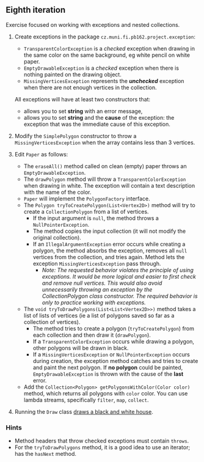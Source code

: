 ## Eighth iteration

Exercise focused on working with exceptions and nested collections.

1.  Create exceptions in the package `cz.muni.fi.pb162.project.exception`:
    *   `TransparentColorException` is a _checked_ exception when drawing in the same color on the same background,
        eg white pencil on white paper.
    *   `EmptyDrawableException` is a _checked_ exception when there is nothing painted on the drawing object.
    *   `MissingVerticesException` represents the _**unchecked**_ exception when there are not enough vertices in the collection.

    All exceptions will have at least two constructors that:
    *   allows you to set **string** with an error message,
    *   allows you to set **string** and the **cause** of the exception: the exception that was the immediate cause of this exception.

2. Modify the `SimplePolygon` constructor to throw a `MissingVerticesException` when the array contains less than 3 vertices. 

3. Edit `Paper` as follows:
    *   The `eraseAll()` method called on clean (empty) paper throws an `EmptyDrawableException`.
    *   The `drawPolygon` method will throw a `TransparentColorException` when drawing in white.
        The exception will contain a text description with the name of the color.
    *   `Paper` will implement the `PolygonFactory` interface.
    *   The `Polygon tryToCreatePolygon(List<Vertex2D>)` method will try to create a `CollectionPolygon` from a list of vertices.
        *   If the input argument is `null`, the method throws a `NullPointerException`.
        *   The method copies the input collection (it will not modify the original collection).
        *   If an `IllegalArgumentException` error occurs while creating a polygon,
             the method absorbs the exception, removes all `null` vertices from the collection, and tries again.
            Method lets the exception `MissingVerticesException` pass through.
			*   _Note: The requested behavior violates the principle of using exceptions. It would be more logical and easier to first check and remove null vertices. This would also avoid unnecessarily throwing an exception by the CollectionPolygon class constructor. The required behavior is only to practice working with exceptions._
    *   The `void tryToDrawPolygons(List<List<Vertex2D>>)` method takes a list of lists of vertices
         (ie a list of polygons saved so far as a collection of vertices).
        *   The method tries to create a polygon (`tryToCreatePolygon`) from each collection and then draw it (`drawPolygon`).
        *   If a `TransparentColorException` occurs while drawing a polygon, other polygons will be drawn in black.
        *   If a `MissingVerticesException` or `NullPointerException` occurs during creation, the exception method catches and tries to create and paint the next polygon.
            If **no polygon** could be painted, `EmptyDrawableException` is thrown with the cause of the **last** error.
    *   Add the `Collection<Polygon> getPolygonsWithColor(Color color)` method,
         which returns all polygons with `color` color.
        You can use lambda streams, specifically `filter`, `map`, `collect`.

3. Running the `Draw` class [draws a black and white house](https://gitlab.fi.muni.cz/pb162/pb162-course-info/wikis/draw-images).

### Hints

- Method headers that throw checked exceptions must contain `throws`.
- For the `tryToDrawPolygons` method, it is a good idea to use an iterator; has the `hasNext` method.
 
